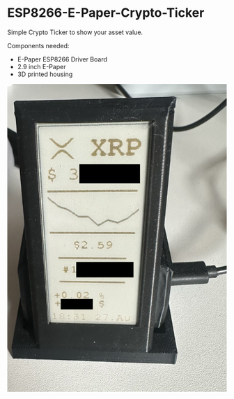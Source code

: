 # ESP8266-E-Paper-Crypto-Ticker
Simple Crypto Ticker to show your asset value.

Components needed:
- E-Paper ESP8266 Driver Board
- 2.9 inch E-Paper
- 3D printed housing

![Display View](https://github.com/Nirmata-Labs/ESP8266-E-Paper-Crypto-Ticker/blob/main/E-Paper%20ESP8266.png)

